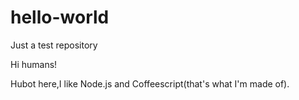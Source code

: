 # hello-world
Just a test repository

Hi humans!

Hubot here,I like Node.js and Coffeescript(that's what I'm made of).
